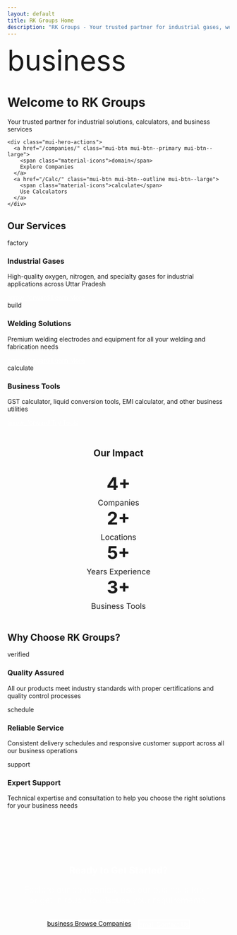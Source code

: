```yaml
---
layout: default
title: RK Groups Home
description: "RK Groups - Your trusted partner for industrial gases, welding equipment, calculators, and business solutions across Uttar Pradesh, India."
---
```


<div class="mui-hero mui-hero--bleed">
  <div class="mui-hero-content">
    <div class="mui-hero-icon">
      <span class="material-icons" style="font-size: 4rem;">business</span>
    </div>
    <h1 class="mui-hero-title">Welcome to RK Groups</h1>
    <p class="mui-hero-subtitle">Your trusted partner for industrial solutions, calculators, and business services</p>

    <div class="mui-hero-actions">
      <a href="/companies/" class="mui-btn mui-btn--primary mui-btn--large">
        <span class="material-icons">domain</span>
        Explore Companies
      </a>
      <a href="/Calc/" class="mui-btn mui-btn--outline mui-btn--large">
        <span class="material-icons">calculate</span>
        Use Calculators
      </a>
    </div>
  </div>
</div>

<div class="mui-features">
  <h2>Our Services</h2>
  <div class="mui-features-grid">
    <div class="mui-feature-card">
      <span class="material-icons mui-feature-icon">factory</span>
      <h3>Industrial Gases</h3>
      <p>High-quality oxygen, nitrogen, and specialty gases for industrial applications across Uttar Pradesh</p>
      <a href="/companies/rk-oxygen/" class="mui-btn mui-btn--outline" style="color: #ffffff; border-color: #ffffff;">
        <span class="material-icons">arrow_forward</span>
        Learn More
      </a>
    </div>
    <div class="mui-feature-card">
      <span class="material-icons mui-feature-icon">build</span>
      <h3>Welding Solutions</h3>
      <p>Premium welding electrodes and equipment for all your welding and fabrication needs</p>
      <a href="/companies/rk-electrodes/" class="mui-btn mui-btn--outline" style="color: #ffffff; border-color: #ffffff;">
        <span class="material-icons">arrow_forward</span>
        Learn More
      </a>
    </div>
    <div class="mui-feature-card">
      <span class="material-icons mui-feature-icon">calculate</span>
      <h3>Business Tools</h3>
      <p>GST calculator, liquid conversion tools, EMI calculator, and other business utilities</p>
      <a href="/Calc/" class="mui-btn mui-btn--outline" style="color: #ffffff; border-color: #ffffff;">
        <span class="material-icons">arrow_forward</span>
        Try Tools
      </a>
    </div>
  </div>
</div>

<!-- Stats Section -->
<div class="mui-card" style="text-align: center; margin: 3rem 0;">
  <h2>Our Impact</h2>
  <div class="mui-features-grid" style="grid-template-columns: repeat(auto-fit, minmax(200px, 1fr)); gap: 2rem; margin-top: 2rem;">
    <div>
      <div style="font-size: 2.5rem; font-weight: 700; color: var(--accent-primary); margin-bottom: 0.5rem;">4+</div>
      <div style="color: var(--text-secondary); font-size: 1.1rem;">Companies</div>
    </div>
    <div>
      <div style="font-size: 2.5rem; font-weight: 700; color: var(--accent-primary); margin-bottom: 0.5rem;">2+</div>
      <div style="color: var(--text-secondary); font-size: 1.1rem;">Locations</div>
    </div>
    <div>
      <div style="font-size: 2.5rem; font-weight: 700; color: var(--accent-primary); margin-bottom: 0.5rem;">5+</div>
      <div style="color: var(--text-secondary); font-size: 1.1rem;">Years Experience</div>
    </div>
    <div>
      <div style="font-size: 2.5rem; font-weight: 700; color: var(--accent-primary); margin-bottom: 0.5rem;">3+</div>
      <div style="color: var(--text-secondary); font-size: 1.1rem;">Business Tools</div>
    </div>
  </div>
</div>

<!-- Why Choose Us Section -->
<div class="mui-features">
  <h2>Why Choose RK Groups?</h2>
  <div class="mui-features-grid" style="grid-template-columns: repeat(auto-fit, minmax(300px, 1fr));">
    <div class="mui-feature-card">
      <span class="material-icons mui-feature-icon" style="color: var(--accent-success);">verified</span>
      <h3>Quality Assured</h3>
      <p>All our products meet industry standards with proper certifications and quality control processes</p>
    </div>
    <div class="mui-feature-card">
      <span class="material-icons mui-feature-icon" style="color: var(--accent-warning);">schedule</span>
      <h3>Reliable Service</h3>
      <p>Consistent delivery schedules and responsive customer support across all our business operations</p>
    </div>
    <div class="mui-feature-card">
      <span class="material-icons mui-feature-icon" style="color: var(--accent-secondary);">support</span>
      <h3>Expert Support</h3>
      <p>Technical expertise and consultation to help you choose the right solutions for your business needs</p>
    </div>
  </div>
</div>

<!-- Call to Action Section -->
<div class="mui-card" style="background: var(--gradient-primary); color: white; text-align: center; margin: 3rem 0; padding: 3rem 2rem;">
  <h2 style="color: white; margin-bottom: 1rem;">Ready to Get Started?</h2>
  <p style="font-size: 1.2rem; opacity: 0.9; margin-bottom: 2rem; max-width: 600px; margin-left: auto; margin-right: auto;">
    Explore our companies, use our business tools, or get in touch to discuss your requirements.
  </p>
  <div style="display: flex; gap: 1rem; justify-content: center; flex-wrap: wrap;">
    <a href="/companies/" class="mui-btn mui-btn--primary" style="color: #000000; background-color: #ffffff;">
      <span class="material-icons">business</span>
      Browse Companies
    </a>
    <a href="/companies/rk-oxygen/gorakhpur/contact/" class="mui-btn" style="background: transparent; color: white; border: 2px solid white;">
      <span class="material-icons">email</span>
      Contact Us
    </a>
  </div>
</div>
